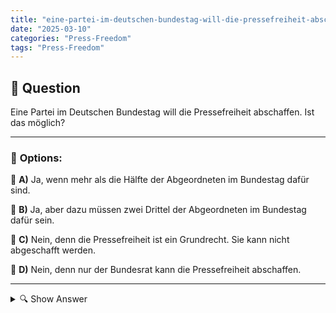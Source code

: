 ```yaml
---
title: "eine-partei-im-deutschen-bundestag-will-die-pressefreiheit-abschaffen-ist-das-moglich"
date: "2025-03-10"
categories: "Press-Freedom"
tags: "Press-Freedom"
---
```


## 📌 **Question**

Eine Partei im Deutschen Bundestag will die Pressefreiheit abschaffen. Ist das möglich?



---

### 📝 **Options:**

🔘 **A)** Ja, wenn mehr als die Hälfte der Abgeordneten im Bundestag dafür sind.

🔘 **B)** Ja, aber dazu müssen zwei Drittel der Abgeordneten im Bundestag dafür sein.

🔘 **C)** Nein, denn die Pressefreiheit ist ein Grundrecht. Sie kann nicht abgeschafft werden.

🔘 **D)** Nein, denn nur der Bundesrat kann die Pressefreiheit abschaffen.

---

<details>
  <summary>🔍 Show Answer</summary>

  <p>
💡  <b>Correct Answer:</b>  c
  </p>
  <p>
    📖<b>Explanation:</b>
    In Deutschland schützt das Grundgesetz die Pressefreiheit als essentielles Grundrecht, das eine freie Meinungsbildung und Informationsverbreitung gewährleistet. Der Deutsche Bundestag, das nationale Parlament, kann Gesetze ändern, doch Grundrechte sind besonders geschützt und erfordern meist eine qualifizierte Mehrheit für Änderungen. Parteien im Bundestag diskutieren regelmäßig über vielfältige Themen, einschließlich der Mediengesetze. Diese Frage untersucht, ob eine parlamentarische Mehrheit ausreicht, um die Pressefreiheit abzuschaffen, unter Berücksichtigung der verfassungsrechtlichen Bestimmungen und der Rolle anderer Institutionen wie dem Bundesrat.
  </p>
</details>
